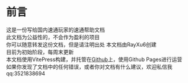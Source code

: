 # 前言
这是一份写给国内速通玩家的速通帮助文档   
此文档为公益性的，不会作为盈利的项目   
你可以随意转发这份文档，但是请注明出处
本文档由RayXu6创建   
目前为初始阶段，每周末更新   
本文档使用VitePress构建，并托管在[Github](https://github.com/RayXu6/mcsrcndoc)上，使用Github Pages进行运营   
如果你发现了文档中的任何错误，或者你对文档有什么建议，欢迎私信我 qq:3521838694